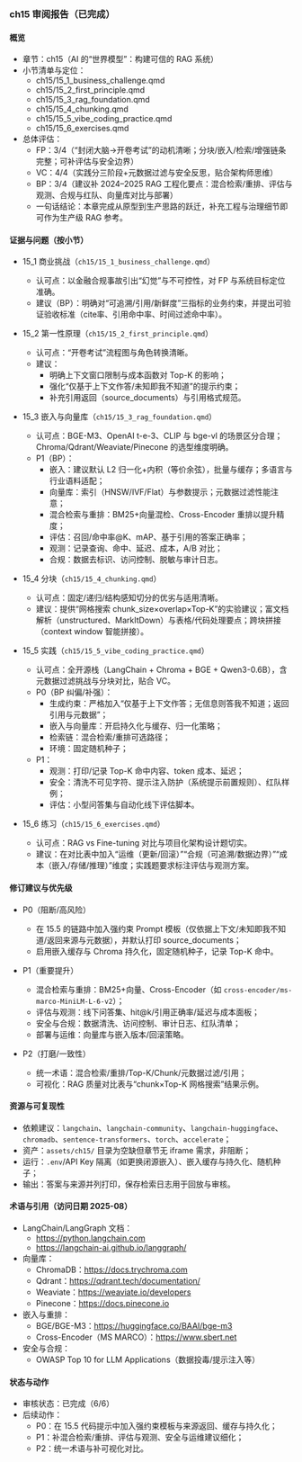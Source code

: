 ### ch15 审阅报告（已完成）

#### 概览
- 章节：ch15（AI 的“世界模型”：构建可信的 RAG 系统）
- 小节清单与定位：
  - ch15/15_1_business_challenge.qmd
  - ch15/15_2_first_principle.qmd
  - ch15/15_3_rag_foundation.qmd
  - ch15/15_4_chunking.qmd
  - ch15/15_5_vibe_coding_practice.qmd
  - ch15/15_6_exercises.qmd
- 总体评估：
  - FP：3/4（“封闭大脑→开卷考试”的动机清晰；分块/嵌入/检索/增强链条完整；可补评估与安全边界）
  - VC：4/4（实践分三阶段+元数据过滤与安全反思，贴合架构师思维）
  - BP：3/4（建议补 2024–2025 RAG 工程化要点：混合检索/重排、评估与观测、合规与红队、向量库对比与部署）
  - 一句话结论：本章完成从原型到生产思路的跃迁，补充工程与治理细节即可作为生产级 RAG 参考。

#### 证据与问题（按小节）
- 15_1 商业挑战（`ch15/15_1_business_challenge.qmd`）
  - 认可点：以金融合规事故引出“幻觉”与不可控性，对 FP 与系统目标定位准确。
  - 建议（BP）：明确对“可追溯/引用/新鲜度”三指标的业务约束，并提出可验证验收标准（cite率、引用命中率、时间过滤命中率）。

- 15_2 第一性原理（`ch15/15_2_first_principle.qmd`）
  - 认可点：“开卷考试”流程图与角色转换清晰。
  - 建议：
    - 明确上下文窗口限制与成本函数对 Top-K 的影响；
    - 强化“仅基于上下文作答/未知即我不知道”的提示约束；
    - 补充引用返回（source_documents）与引用格式规范。

- 15_3 嵌入与向量库（`ch15/15_3_rag_foundation.qmd`）
  - 认可点：BGE-M3、OpenAI t-e-3、CLIP 与 bge-vl 的场景区分合理；Chroma/Qdrant/Weaviate/Pinecone 的选型维度明确。
  - P1（BP）：
    - 嵌入：建议默认 L2 归一化+内积（等价余弦），批量与缓存；多语言与行业语料适配；
    - 向量库：索引（HNSW/IVF/Flat）与参数提示；元数据过滤性能注意；
    - 混合检索与重排：BM25+向量混检、Cross-Encoder 重排以提升精度；
    - 评估：召回/命中率@K、mAP、基于引用的答案正确率；
    - 观测：记录查询、命中、延迟、成本，A/B 对比；
    - 合规：数据去标识、访问控制、脱敏与审计日志。

- 15_4 分块（`ch15/15_4_chunking.qmd`）
  - 认可点：固定/递归/结构感知切分的优劣与适用清晰。
  - 建议：提供“网格搜索 chunk_size×overlap×Top-K”的实验建议；富文档解析（unstructured、MarkItDown）与表格/代码处理要点；跨块拼接（context window 智能拼接）。

- 15_5 实践（`ch15/15_5_vibe_coding_practice.qmd`）
  - 认可点：全开源栈（LangChain + Chroma + BGE + Qwen3-0.6B），含元数据过滤挑战与分块对比，贴合 VC。
  - P0（BP 纠偏/补强）：
    - 生成约束：严格加入“仅基于上下文作答；无信息则答我不知道；返回引用与元数据”；
    - 嵌入与向量库：开启持久化与缓存、归一化策略；
    - 检索链：混合检索/重排可选路径；
    - 环境：固定随机种子；
  - P1：
    - 观测：打印/记录 Top-K 命中内容、token 成本、延迟；
    - 安全：清洗不可见字符、提示注入防护（系统提示前置规则）、红队样例；
    - 评估：小型问答集与自动化线下评估脚本。

- 15_6 练习（`ch15/15_6_exercises.qmd`）
  - 认可点：RAG vs Fine-tuning 对比与项目化架构设计题切实。
  - 建议：在对比表中加入“运维（更新/回滚）”“合规（可追溯/数据边界）”“成本（嵌入/存储/推理）”维度；实践题要求标注评估与观测方案。

#### 修订建议与优先级
- P0（阻断/高风险）
  - 在 15.5 的链路中加入强约束 Prompt 模板（仅依据上下文/未知即我不知道/返回来源与元数据），并默认打印 source_documents；
  - 启用嵌入缓存与 Chroma 持久化，固定随机种子，记录 Top-K 命中。

- P1（重要提升）
  - 混合检索与重排：BM25+向量、Cross-Encoder（如 `cross-encoder/ms-marco-MiniLM-L-6-v2`）；
  - 评估与观测：线下问答集、hit@k/引用正确率/延迟与成本面板；
  - 安全与合规：数据清洗、访问控制、审计日志、红队清单；
  - 部署与运维：向量库与嵌入版本/回滚策略。

- P2（打磨/一致性）
  - 统一术语：混合检索/重排/Top-K/Chunk/元数据过滤/引用；
  - 可视化：RAG 质量对比表与“chunk×Top-K 网格搜索”结果示例。

#### 资源与可复现性
- 依赖建议：`langchain`、`langchain-community`、`langchain-huggingface`、`chromadb`、`sentence-transformers`、`torch`、`accelerate`；
- 资产：`assets/ch15/` 目录为空缺但章节无 iframe 需求，非阻断；
- 运行：`.env`/API Key 隔离（如更换闭源嵌入）、嵌入缓存与持久化、随机种子；
- 输出：答案与来源并列打印，保存检索日志用于回放与审核。

#### 术语与引用（访问日期 2025-08）
- LangChain/LangGraph 文档：
  - https://python.langchain.com
  - https://langchain-ai.github.io/langgraph/
- 向量库：
  - ChromaDB：https://docs.trychroma.com
  - Qdrant：https://qdrant.tech/documentation/
  - Weaviate：https://weaviate.io/developers
  - Pinecone：https://docs.pinecone.io
- 嵌入与重排：
  - BGE/BGE-M3：https://huggingface.co/BAAI/bge-m3
  - Cross-Encoder（MS MARCO）：https://www.sbert.net
- 安全与合规：
  - OWASP Top 10 for LLM Applications（数据投毒/提示注入等）

#### 状态与动作
- 审核状态：已完成（6/6）
- 后续动作：
  - P0：在 15.5 代码提示中加入强约束模板与来源返回、缓存与持久化；
  - P1：补混合检索/重排、评估与观测、安全与运维建议细化；
  - P2：统一术语与补可视化对比。